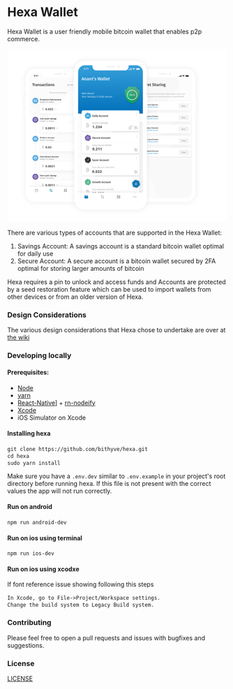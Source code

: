 # Hexa Wallet
  
Hexa Wallet is a user friendly mobile bitcoin wallet that enables p2p commerce.
   
![Hexa Wallet](hexa.png)
   
There are various types of accounts that are supported in the Hexa Wallet:

1. Savings Account: A savings account is a standard bitcoin wallet optimal for daily use
2. Secure Account: A secure account is a bitcoin wallet secured by 2FA optimal for storing larger amounts of bitcoin  
      
Hexa requires a pin to unlock and access funds and Accounts are protected by a seed restoration feature which can be used to import wallets from other devices or from an older version of Hexa.

### Design Considerations
    
The various design considerations that Hexa chose to undertake are over at [the wiki](https://github.com/thecryptobee/Hexa-Wallet/wiki/Design-Considerations)
    
### Developing locally   
  
#### Prerequisites:
- [Node](https://nodejs.org/en/)
- [yarn](https://www.npmjs.com/package/yarn)
- [React-Native](https://www.npmjs.com/package/react-native)] + [rn-nodeify](https://www.npmjs.com/package/rn-nodeify)
- [Xcode](https://developer.apple.com/xcode/)
- iOS Simulator on Xcode

#### Installing hexa
```
git clone https://github.com/bithyve/hexa.git
cd hexa
sudo yarn install
```
Make sure you have a `.env.dev` similar to `.env.example` in your project's root directory before running hexa. If this file is not present with the correct values the app will not run correctly.

#### Run on android
```
npm run android-dev
```

#### Run on ios using terminal
```
npm run ios-dev
```   
#### Run on ios using xcodxe
If font reference issue showing following this steps

```
In Xcode, go to File->Project/Workspace settings.
Change the build system to Legacy Build system.
```


### Contributing
Please feel free to open a pull requests and issues with bugfixes and suggestions.
    
### License  
[LICENSE](LICENSE)
